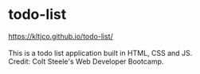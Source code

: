 # todo-list

https://kltjco.github.io/todo-list/<br><br>
This is a todo list application built in HTML, CSS and JS.<br>
Credit: Colt Steele's Web Developer Bootcamp.
